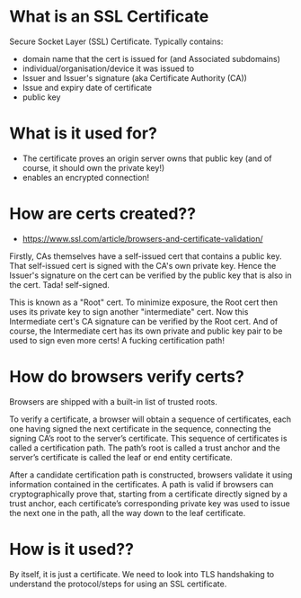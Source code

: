 # What is an SSL Certificate
Secure Socket Layer (SSL) Certificate. Typically contains:
- domain name that the cert is issued for (and Associated subdomains)
- individual/organisation/device it was issued to
- Issuer and Issuer's signature (aka Certificate Authority (CA))
- Issue and expiry date of certificate
- public key

# What is it used for?
- The certificate proves an origin server owns that public key (and of course, it should own the private key!)
- enables an encrypted connection!

# How are certs created??
- https://www.ssl.com/article/browsers-and-certificate-validation/

Firstly, CAs themselves have a self-issued cert that contains a public key. That self-issued cert is signed with the CA's own private key. Hence the Issuer's signature on the cert can be verified by the public key that is also in the cert. Tada! self-signed.

This is known as a "Root" cert. To minimize exposure, the Root cert then uses its private key to sign another "intermediate" cert. Now this Intermediate cert's CA signature can be verified by the Root cert. And of course, the Intermediate cert has its own private and public key pair to be used to sign even more certs! A fucking certification path!

# How do browsers verify certs?
Browsers are shipped with a built-in list of trusted roots.

To verify a certificate, a browser will obtain a sequence of certificates, each one having signed the next certificate in the sequence, connecting the signing CA’s root to the server’s certificate. This sequence of certificates is called a certification path. The path’s root is called a trust anchor and the server’s certificate is called the leaf or end entity certificate.

After a candidate certification path is constructed, browsers validate it using information contained in the certificates. A path is valid if browsers can cryptographically prove that, starting from a certificate directly signed by a trust anchor, each certificate’s corresponding private key was used to issue the next one in the path, all the way down to the leaf certificate.

# How is it used??
By itself, it is just a certificate. We need to look into TLS handshaking to understand the protocol/steps for using an SSL certificate.
